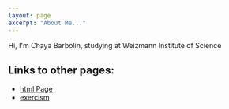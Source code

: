 ```yaml
---
layout: page
excerpt: "About Me..."
---
```


Hi, I'm Chaya Barbolin, studying at Weizmann Institute of Science 

## Links to other pages:

- [html Page](https://chayabar.github.io/WebPagePyCourse/)
- [exercism](https://chayabar.github.io/exercism)
